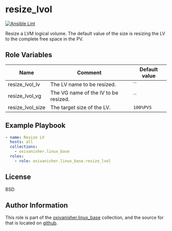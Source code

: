 resize_lvol
===========
[![Ansible Lint](https://github.com/oxivanisher/role-resize_lvol/actions/workflows/ansible-lint.yml/badge.svg)](https://github.com/oxivanisher/role-resize_lvol/actions/workflows/ansible-lint.yml)

Resize a LVM logical volume.
The default value of the size is resizing the LV to the complete free space in the PV.

Role Variables
--------------

| Name             | Comment                              | Default value                   |
|------------------|--------------------------------------|---------------------------------|
| resize_lvol_lv   | The LV name to be resized.           | `` |
| resize_lvol_vg   | The VG name of the lV to be resized. | `` |
| resize_lvol_size | The target size of the LV.           | `100%PVS` |


Example Playbook
----------------
```yaml
- name: Resize LV
  hosts: all
  collections:
    - oxivanisher.linux_base
  roles:
    - role: oxivanisher.linux_base.resize_lvol
```

License
-------

BSD

Author Information
------------------

This role is part of the [oxivanisher.linux_base](https://galaxy.ansible.com/ui/repo/published/oxivanisher/linux_base/) collection, and the source for that is located on [github](https://github.com/oxivanisher/collection-linux_base).
